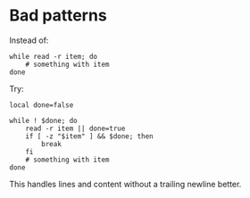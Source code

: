 # Bad patterns

Instead of:

    while read -r item; do
        # something with item
    done 

Try:

    local done=false

    while ! $done; do
        read -r item || done=true
        if [ -z "$item" ] && $done; then
            break
        fi
        # something with item
    done

This handles lines and content without a trailing newline better.
